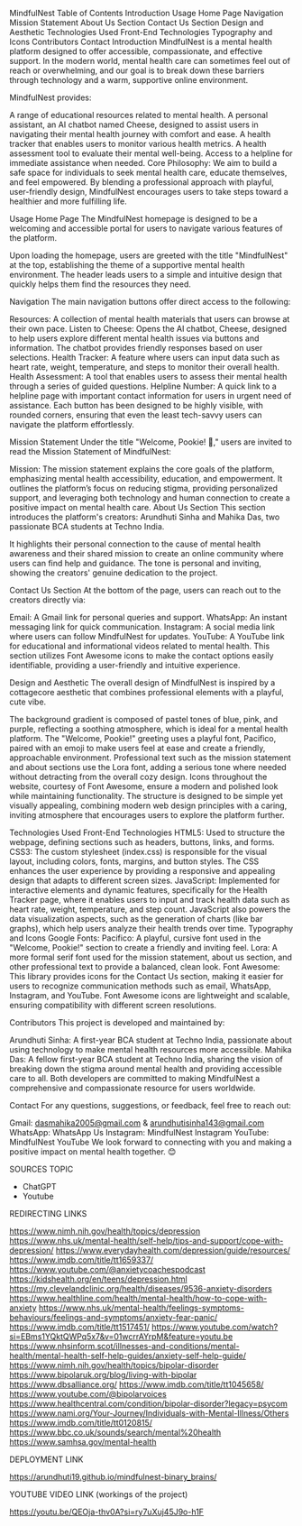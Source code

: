 MindfulNest
Table of Contents
Introduction
Usage
Home Page
Navigation
Mission Statement
About Us Section
Contact Us Section
Design and Aesthetic
Technologies Used
Front-End Technologies
Typography and Icons
Contributors
Contact
Introduction
MindfulNest is a mental health platform designed to offer accessible, compassionate, and effective support. In the modern world, mental health care can sometimes feel out of reach or overwhelming, and our goal is to break down these barriers through technology and a warm, supportive online environment.

MindfulNest provides:

A range of educational resources related to mental health.
A personal assistant, an AI chatbot named Cheese, designed to assist users in navigating their mental health journey with comfort and ease.
A health tracker that enables users to monitor various health metrics.
A health assessment tool to evaluate their mental well-being.
Access to a helpline for immediate assistance when needed.
Core Philosophy:
We aim to build a safe space for individuals to seek mental health care, educate themselves, and feel empowered. By blending a professional approach with playful, user-friendly design, MindfulNest encourages users to take steps toward a healthier and more fulfilling life.

Usage
Home Page
The MindfulNest homepage is designed to be a welcoming and accessible portal for users to navigate various features of the platform.

Upon loading the homepage, users are greeted with the title "MindfulNest" at the top, establishing the theme of a supportive mental health environment. The header leads users to a simple and intuitive design that quickly helps them find the resources they need.

Navigation
The main navigation buttons offer direct access to the following:

Resources: A collection of mental health materials that users can browse at their own pace.
Listen to Cheese: Opens the AI chatbot, Cheese, designed to help users explore different mental health issues via buttons and information. The chatbot provides friendly responses based on user selections.
Health Tracker: A feature where users can input data such as heart rate, weight, temperature, and steps to monitor their overall health.
Health Assessment: A tool that enables users to assess their mental health through a series of guided questions.
Helpline Number: A quick link to a helpline page with important contact information for users in urgent need of assistance.
Each button has been designed to be highly visible, with rounded corners, ensuring that even the least tech-savvy users can navigate the platform effortlessly.

Mission Statement
Under the title "Welcome, Pookie! 🦄," users are invited to read the Mission Statement of MindfulNest:

Mission: The mission statement explains the core goals of the platform, emphasizing mental health accessibility, education, and empowerment.
It outlines the platform’s focus on reducing stigma, providing personalized support, and leveraging both technology and human connection to create a positive impact on mental health care.
About Us Section
This section introduces the platform's creators: Arundhuti Sinha and Mahika Das, two passionate BCA students at Techno India.

It highlights their personal connection to the cause of mental health awareness and their shared mission to create an online community where users can find help and guidance. The tone is personal and inviting, showing the creators' genuine dedication to the project.

Contact Us Section
At the bottom of the page, users can reach out to the creators directly via:

Email: A Gmail link for personal queries and support.
WhatsApp: An instant messaging link for quick communication.
Instagram: A social media link where users can follow MindfulNest for updates.
YouTube: A YouTube link for educational and informational videos related to mental health.
This section utilizes Font Awesome icons to make the contact options easily identifiable, providing a user-friendly and intuitive experience.

Design and Aesthetic
The overall design of MindfulNest is inspired by a cottagecore aesthetic that combines professional elements with a playful, cute vibe.

The background gradient is composed of pastel tones of blue, pink, and purple, reflecting a soothing atmosphere, which is ideal for a mental health platform.
The "Welcome, Pookie!" greeting uses a playful font, Pacifico, paired with an emoji to make users feel at ease and create a friendly, approachable environment.
Professional text such as the mission statement and about sections use the Lora font, adding a serious tone where needed without detracting from the overall cozy design.
Icons throughout the website, courtesy of Font Awesome, ensure a modern and polished look while maintaining functionality.
The structure is designed to be simple yet visually appealing, combining modern web design principles with a caring, inviting atmosphere that encourages users to explore the platform further.

Technologies Used
Front-End Technologies
HTML5: Used to structure the webpage, defining sections such as headers, buttons, links, and forms.
CSS3: The custom stylesheet (index.css) is responsible for the visual layout, including colors, fonts, margins, and button styles. The CSS enhances the user experience by providing a responsive and appealing design that adapts to different screen sizes.
JavaScript: Implemented for interactive elements and dynamic features, specifically for the Health Tracker page, where it enables users to input and track health data such as heart rate, weight, temperature, and step count. JavaScript also powers the data visualization aspects, such as the generation of charts (like bar graphs), which help users analyze their health trends over time.
Typography and Icons
Google Fonts:
Pacifico: A playful, cursive font used in the "Welcome, Pookie!" section to create a friendly and inviting feel.
Lora: A more formal serif font used for the mission statement, about us section, and other professional text to provide a balanced, clean look.
Font Awesome: This library provides icons for the Contact Us section, making it easier for users to recognize communication methods such as email, WhatsApp, Instagram, and YouTube. Font Awesome icons are lightweight and scalable, ensuring compatibility with different screen resolutions.

Contributors
This project is developed and maintained by:

Arundhuti Sinha: A first-year BCA student at Techno India, passionate about using technology to make mental health resources more accessible.
Mahika Das: A fellow first-year BCA student at Techno India, sharing the vision of breaking down the stigma around mental health and providing accessible care to all.
Both developers are committed to making MindfulNest a comprehensive and compassionate resource for users worldwide.

Contact
For any questions, suggestions, or feedback, feel free to reach out:

Gmail: dasmahika2005@gmail.com & arundhutisinha143@gmail.com
WhatsApp: WhatsApp Us
Instagram: MindfulNest Instagram
YouTube: MindfulNest YouTube
We look forward to connecting with you and making a positive impact on mental health together. 😊

 SOURCES TOPIC 

 * ChatGPT
 * Youtube

REDIRECTING LINKS 

https://www.nimh.nih.gov/health/topics/depression
https://www.nhs.uk/mental-health/self-help/tips-and-support/cope-with-depression/
https://www.everydayhealth.com/depression/guide/resources/
https://www.imdb.com/title/tt1659337/
https://www.youtube.com/@anxietycoachespodcast
https://kidshealth.org/en/teens/depression.html
https://my.clevelandclinic.org/health/diseases/9536-anxiety-disorders
https://www.healthline.com/health/mental-health/how-to-cope-with-anxiety
https://www.nhs.uk/mental-health/feelings-symptoms-behaviours/feelings-and-symptoms/anxiety-fear-panic/
https://www.imdb.com/title/tt1517451/
https://www.youtube.com/watch?si=EBms1YQktQWPq5x7&v=01wcrrAYrpM&feature=youtu.be
https://www.nhsinform.scot/illnesses-and-conditions/mental-health/mental-health-self-help-guides/anxiety-self-help-guide/
https://www.nimh.nih.gov/health/topics/bipolar-disorder
https://www.bipolaruk.org/blog/living-with-bipolar
https://www.dbsalliance.org/
https://www.imdb.com/title/tt1045658/
https://www.youtube.com/@bipolarvoices
https://www.healthcentral.com/condition/bipolar-disorder?legacy=psycom
https://www.nami.org/Your-Journey/Individuals-with-Mental-Illness/Others
https://www.imdb.com/title/tt0120815/
https://www.bbc.co.uk/sounds/search/mental%20health
https://www.samhsa.gov/mental-health


DEPLOYMENT LINK

https://arundhuti19.github.io/mindfulnest-binary_brains/


YOUTUBE VIDEO LINK (workings of the project)

https://youtu.be/QEOja-thv0A?si=ry7uXuj45J9o-h1F
